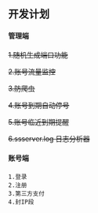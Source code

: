 ## 开发计划
#### 管理端
~~1.随机生成端口功能~~

~~2.账号流量监控~~

~~3.防爬虫~~

~~4.账号到期自动停号~~

~~5.账号临近到期提醒~~

~~6.ssserver.log 日志分析器~~


#### 账号端
```
1.登录
2.注册
3.第三方支付
4.封IP段
```